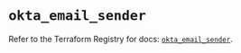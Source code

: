 # `okta_email_sender`

Refer to the Terraform Registry for docs: [`okta_email_sender`](https://registry.terraform.io/providers/okta/okta/4.17.0/docs/resources/email_sender).
